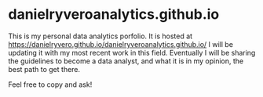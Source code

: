 # danielryveroanalytics.github.io

This is my personal data analytics porfolio. It is hosted at https://danielryvero.github.io/danielryveroanalytics.github.io/
I will be updating it with my most recent work in this field. Eventually I will be sharing the guidelines to become a data 
analyst, and what it is in my opinion, the best path to get there.

Feel free to copy and ask!
